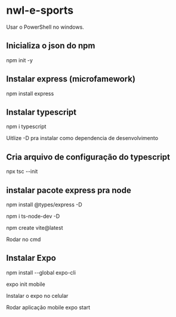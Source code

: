 # nwl-e-sports

Usar o PowerShell no windows.

## Inicializa o json do npm
npm init -y

## Instalar express (microfamework)
npm install express

## Instalar typescript
npm i typescript

Uitlize -D pra instalar como dependencia de desenvolvimento

## Cria arquivo de configuração do typescript
 npx tsc --init
 
## instalar pacote express pra node
npm install @types/express -D

npm i ts-node-dev -D

npm create vite@latest

Rodar no cmd
## Instalar Expo
 npm install --global expo-cli

expo init mobile

Instalar o expo no celular

Rodar aplicação mobile
expo start

